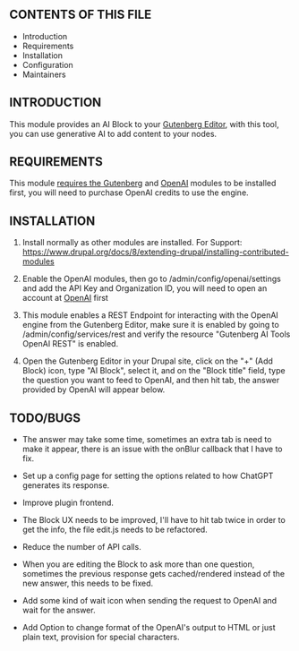 CONTENTS OF THIS FILE
---------------------

 * Introduction
 * Requirements
 * Installation
 * Configuration
 * Maintainers

 INTRODUCTION
------------

This module provides an AI Block to your [Gutenberg Editor](https://www.drupal.org/project/gutenberg), with this tool, you can use generative AI to add content to your nodes.

REQUIREMENTS
------------

This module [requires the Gutenberg](https://www.drupal.org/project/gutenberg) and [OpenAI](https://www.drupal.org/project/openai) modules to be installed first, you will need to purchase OpenAI credits to use the engine.

INSTALLATION
------------

 1. Install normally as other modules are installed. For Support:
   https://www.drupal.org/docs/8/extending-drupal/installing-contributed-modules

2. Enable the OpenAI modules, then go to /admin/config/openai/settings and add the API Key and Organization ID, you will need to open an account at [OpenAI](https://openai.com/api/) first

 3. This module enables a REST Endpoint for interacting with the OpenAI engine from the Gutenberg Editor, make sure it is enabled by going to /admin/config/services/rest and verify the resource "Gutenberg AI Tools OpenAI REST" is enabled.


 4. Open the Gutenberg Editor in your Drupal site, click on the "+" (Add Block) icon, type "AI Block", select it, and on the "Block title" field, type the question you want to feed to OpenAI, and then hit tab, the answer provided by OpenAI will appear below.

TODO/BUGS
-------------

- The answer may take some time, sometimes an extra tab is need to make it appear, there is an issue with the onBlur callback that I have to fix.

- Set up a config page for setting the  options related to how ChatGPT generates its response.

- Improve plugin frontend.

- The Block UX needs to be improved, I'll have to hit tab twice in order to get the info, the file edit.js needs to be refactored.

- Reduce the number of API calls.

- When you are editing the Block to ask more than one question, sometimes the previous response gets cached/rendered instead of the new answer, this needs to be fixed.

- Add some kind of wait icon when sending the request to OpenAI and wait for the answer.

- Add Option to change format of the OpenAI's output to HTML or just plain text, provision for special characters.